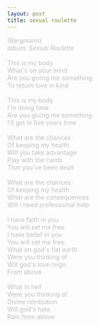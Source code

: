 ```yaml
---
layout: post
title: sexual roulette
---
```

<span style="color: #c0c0c0">(Bergmann)<br />
<i>album: Sexual Roulette</i><br />
<br />
This is my body<br />
What's on your mind<br />
Are you giving me something<br />
To return love in kind<br />
<br />
This is my body<br />
I'm doing time<br />
Are you giving me something<br />
I'll get in five years time<br />
<br />
What are the chances<br />
Of keeping my health<br />
Will you take advantage<br />
Play with the cards<br />
That you've been dealt<br />
<br />
What are the chances<br />
Of keeping my health<br />
What are the consequences<br />
Will I need professional help<br />
<br />
I have faith in you<br />
You will set me free<br />
I have belief in you<br />
You will set me free<br />
What on god's flat earth<br />
Were you thinking of<br />
Will god's love reign<br />
From above<br />
<br />
What in hell<br />
Were you thinking of<br />
Divine retribution<br />
Will god's hate<br />
Rain from above
</span>
